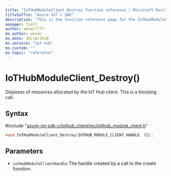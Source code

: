 ```yaml
---                             
title: "IoTHubModuleClient_Destroy function reference | Microsoft Docs" 
titleSuffix: "Azure IoT C SDK"            
description: "This is the function reference page for the IoTHubModuleClient_Destroy() function in the Azure IoT C SDK. This SDK is used with Azure IoT Hub and Azure IoT Hub Device Provisioning Service"            
manager: timlt                 
author: wesmc7777              
ms.author: wesmc               
ms.date: 10/18/2018                    
ms.service: "iot-hub"             
ms.custom: ""                
ms.topic: "reference"        
---                            
```


# IoTHubModuleClient_Destroy()

Disposes of resources allocated by the IoT Hub client. This is a blocking call.

## Syntax

\#include "[azure-iot-sdk-c/iothub_client/inc/iothub_module_client.h](../iothub-module-client-h.md)"  
```C
void IoTHubModuleClient_Destroy(IOTHUB_MODULE_CLIENT_HANDLE  C2);
```

## Parameters
* `iotHubModuleClientHandle` The handle created by a call to the create function.

